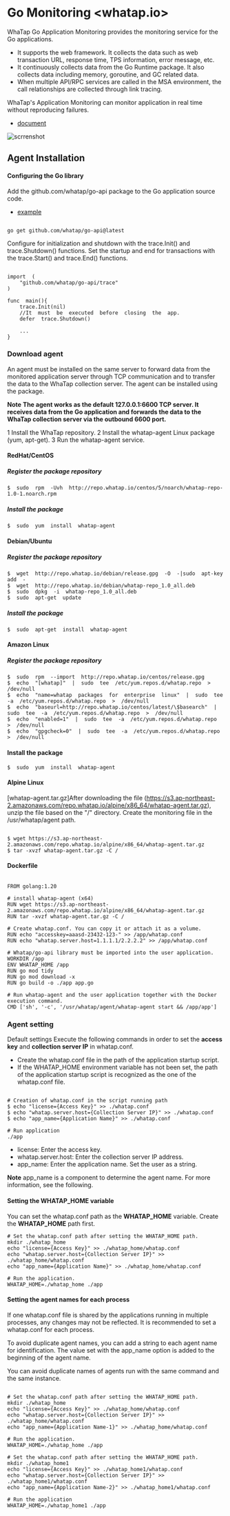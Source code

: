 #  Go Monitoring  <whatap.io>

WhaTap Go Application Monitoring provides the monitoring service for the Go applications.

* It supports the web framework. It collects the data such as web transaction URL, response time, TPS information, error message, etc.
* It continuously collects data from the Go Runtime package. It also collects data including memory, goroutine, and GC related data.
* When multiple API/RPC services are called in the MSA environment, the call relationships are collected through link tracing.

WhaTap's Application Monitoring can monitor application in real time without reproducing failures.

* [document](https://docs.whatap.io/en/golang/introduction)

![scrrenshot](https://docs.whatap.io/assets/images/golang_system-8da823abb548e3c11b54bfc48ec7d9bb.png)


##  Agent Installation

####  Configuring the Go library

Add the github.com/whatap/go-api package to the Go application source code.

* [example](https://github.com/whatap/go-api-example)

```

go get github.com/whatap/go-api@latest

```

Configure for initialization and shutdown with the trace.Init() and trace.Shutdown() functions. Set the startup and end for transactions with the trace.Start() and trace.End() functions.

```

import  (
	"github.com/whatap/go-api/trace"
)

func  main(){
	trace.Init(nil)
	//It  must  be  executed  before  closing  the  app.
	defer  trace.Shutdown()
	
	...  
}

```

###  Download agent

An agent must be installed on the same server to forward data from the monitored application server through TCP communication and to transfer the data to the WhaTap collection server. The agent can be installed using the package.

**Note**
**The agent works as the default 127.0.0.1:6600 TCP server. It receives data from the Go application and forwards the data to the WhaTap collection server via the outbound 6600 port.**


1 Install the WhaTap repository.
2 Install the whatap-agent Linux package (yum, apt-get).
3 Run the whatap-agent service.

####  RedHat/CentOS

#####  Register the package repository

```
$  sudo  rpm  -Uvh  http://repo.whatap.io/centos/5/noarch/whatap-repo-1.0-1.noarch.rpm
```

#####  Install the package

```
$  sudo  yum  install  whatap-agent
```

####  Debian/Ubuntu

#####  Register the package repository

```
$  wget  http://repo.whatap.io/debian/release.gpg  -O  -|sudo  apt-key  add  -
$  wget  http://repo.whatap.io/debian/whatap-repo_1.0_all.deb
$  sudo  dpkg  -i  whatap-repo_1.0_all.deb
$  sudo  apt-get  update
```

#####  Install the package

```
$  sudo  apt-get  install  whatap-agent
```
  
####  Amazon  Linux

#####  Register the package repository

```
$  sudo  rpm  --import  http://repo.whatap.io/centos/release.gpg  
$  echo  "[whatap]"  |  sudo  tee  /etc/yum.repos.d/whatap.repo  >  /dev/null  
$  echo  "name=whatap  packages  for  enterprise  linux"  |  sudo  tee  -a  /etc/yum.repos.d/whatap.repo  >  /dev/null  
$  echo  "baseurl=http://repo.whatap.io/centos/latest/\$basearch"  |  sudo  tee  -a  /etc/yum.repos.d/whatap.repo  >  /dev/null
$  echo  "enabled=1"  |  sudo  tee  -a  /etc/yum.repos.d/whatap.repo  >  /dev/null  
$  echo  "gpgcheck=0"  |  sudo  tee  -a  /etc/yum.repos.d/whatap.repo  >  /dev/null
```

####  Install the package

```
$  sudo  yum  install  whatap-agent
```  

#### Alpine Linux

[whatap-agent.tar.gz]After downloading the file (https://s3.ap-northeast-2.amazonaws.com/repo.whatap.io/alpine/x86_64/whatap-agent.tar.gz), unzip the file based on the "/" directory. Create the monitoring file in the /usr/whatap/agent path.

```

$ wget https://s3.ap-northeast-2.amazonaws.com/repo.whatap.io/alpine/x86_64/whatap-agent.tar.gz
$ tar -xvzf whatap-agent.tar.gz -C /

```

#### Dockerfile

```

FROM golang:1.20

# install whatap-agent (x64)
RUN wget https://s3.ap-northeast-2.amazonaws.com/repo.whatap.io/alpine/x86_64/whatap-agent.tar.gz
RUN tar -xvzf whatap-agent.tar.gz -C /

# Create whatap.conf. You can copy it or attach it as a volume.
RUN echo "accesskey=aaasd-23432-123-" >> /app/whatap.conf
RUN echo "whatap.server.host=1.1.1.1/2.2.2.2" >> /app/whatap.conf

# Whatap/go-api library must be imported into the user application.
WORKDIR /app
ENV WHATAP_HOME /app
RUN go mod tidy
RUN go mod download -x
RUN go build -o ./app app.go

# Run whatap-agent and the user application together with the Docker execution command.
CMD ['sh', '-c', '/usr/whatap/agent/whatap-agent start && /app/app']

```

### Agent setting

Default settings
Execute the following commands in order to set the **access key** and **collection server IP** in whatap.conf.

* Create the whatap.conf file in the path of the application startup script.
* If the WHATAP_HOME environment variable has not been set, the path of the application startup script is recognized as the one of the whatap.conf file.

```

# Creation of whatap.conf in the script running path
$ echo "license={Access Key}" >> ./whatap.conf
$ echo "whatap.server.host={Collection Server IP}" >> ./whatap.conf
$ echo "app_name={Application Name}" >> ./whatap.conf

# Run application
./app

```

* license: Enter the access key.
* whatap.server.host: Enter the collection server IP address.
* app_name: Enter the application name. Set the user as a string.

**Note**
app_name is a component to determine the agent name. For more information, see the following.


#### Setting the **WHATAP_HOME** variable

You can set the whatap.conf path as the **WHATAP_HOME** variable. Create the **WHATAP_HOME** path first.

```
# Set the whatap.conf path after setting the WHATAP_HOME path.
mkdir ./whatap_home
echo "license={Access Key}" >> ./whatap_home/whatap.conf
echo "whatap.server.host={Collection Server IP}" >> ./whatap_home/whatap.conf
echo "app_name={Application Name}" >> ./whatap_home/whatap.conf

# Run the application.
WHATAP_HOME=./whatap_home ./app

```


#### Setting the agent names for each process

If one whatap.conf file is shared by the applications running in multiple processes, any changes may not be reflected. It is recommended to set a whatap.conf for each process.

To avoid duplicate agent names, you can add a string to each agent name for identification. The value set with the app_name option is added to the beginning of the agent name.

You can avoid duplicate names of agents run with the same command and the same instance.

```

# Set the whatap.conf path after setting the WHATAP_HOME path.
mkdir ./whatap_home
echo "license={Access Key}" >> ./whatap_home/whatap.conf
echo "whatap.server.host={Collection Server IP}" >> ./whatap_home/whatap.conf
echo "app_name={Application Name-1}" >> ./whatap_home/whatap.conf

# Run the application.
WHATAP_HOME=./whatap_home ./app 

# Set the whatap.conf path after setting the WHATAP_HOME path.
mkdir ./whatap_home1
echo "license={Access Key}" >> ./whatap_home1/whatap.conf
echo "whatap.server.host={Collection Server IP}" >> ./whatap_home1/whatap.conf
echo "app_name={Application Name-2}" >> ./whatap_home1/whatap.conf

# Run the application
WHATAP_HOME=./whatap_home1 ./app

```
